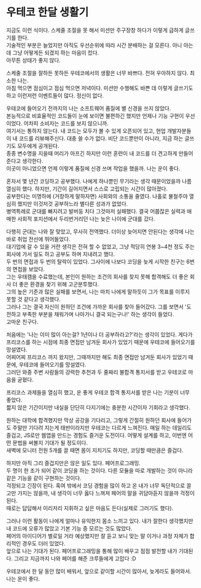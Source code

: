 # 우테코 한달 생활기

지금도 이런 식이다. 스케줄 조절을 못 해서 미션만 주구장창 하다가 이렇게 급하게 글쓰기를 한다.  
기술적인 부분은 늘었지만 아직도 우선순위에 따라 시간 분배하는 걸 모른다. 아니 아는데 그냥 어떻게든 되겠지 하는 마음이 컸다.  
아무튼 상태가 좋지 않다.  

스케줄 조절을 잘하든 못하든 우테코에서의 생활은 너무 바쁘다. 전혀 우아하지 않다. 최소한 나는.  
아침 먹으면 점심이고 점심 먹으면 저녁이다. 미션만 수행해도 바쁜 데 이렇게 글쓰기도 하고 이런저런 이벤트들이 많다. 정신이 없다.  

우테코에 들어오기 전까지의 나는 소프트웨어 품질에 별 신경을 쓰지 않았다.  
본능적으로 비효율적인 코드들이 눈에 보이면 불편하긴 했지만 언제나 기능 구현이 우선이었다. 어차피 소비자는 코드를 보지 않으니까.  
여기서는 통하지 않는다. 내 코드는 모두가 볼 수 있게 오픈되어 있고, 현업 개발자분들이 내 코드를 리뷰해주신다. 대충 쓸 수가 없다. 비단 코드뿐만이 아니라, 지금 하는 글쓰기도 모두에게 공개된다.  
종종 변수명을 지을때 머리가 아프긴 하지만 이런 훈련이 내 코드를 더 견고하게 만들어 준다고 생각한다.  
이곳이 아니었으면 언제 이렇게 품질에 신경 쓰며 작업을 했을까. 나는 운이 좋다.  

혼자서 몇 년간 코딩하고 공부했다. 나에게 하나뿐인 무기라는 생각 때문이었을까 나름 열심히 했다. 하지만, 기간이 길어지면서 스스로 고립되는 시간이 많아졌다.  
공부한다는 미명하에 (거창하게 말하자면) 사회와의 소통을 줄였다. 나홀로 불철주야 열심히 했지만 이것저것 공부하느라 별다른 성과가 없었다.  
병역특례로 군대를 빠지려고 발버둥 치다 그것마저 실패했다. 결국 어쭙잖은 실력과 애매한 사회적 포지션에서 두리번거리던 나는 늦은 나이에 군대를 갔다.  

다행히 군대는 나와 잘 맞았고, 무사히 전역했다. 더이상 늦어지면 안된다는 생각에 나는 바로 취업 전선에 뛰어들었다.  
대기업에 갈 수 있을 거란 생각은 전혀 할 수 없었고, 그냥 적당히 연봉 3~4천 정도 주는 회사에 가서 일도 하고 공부도 하며 지내려고 했다.  
두 번의 면접과 두 번의 탈락이 있었다. 그사이에 나보다 코딩을 늦게 시작한 친구는 6번의 면접을 보았다.  
그는 우태캠을 수료했는데, 본인이 원하는 조건의 회사를 찾지 못해 합격해도 더 좋은 회사 더 좋은 환경을 찾기 위해 고군분투했다.  
그의 높은 기준과 많은 실패를 보면서, 나는 마치 나에게 말하듯이 그가 목표를 이루지 못할 것 같다고 생각했다.  
그러나 그는 결국 자신이 원하던 조건에 가까운 회사를 찾아 들어갔다. 그를 보면서 '도전하고 부족한 부분을 채워가며 나아가니 결국 되는구나!' 하는 생각이 들었다.   
고마운 친구다.  

처음에는 '나는 이미 많이 아는걸? 1년이나 더 공부하라고?'라는 생각이 있었다. 게다가 프리코스를 하는 시점에 최종 면접만 남겨둔 회사가 있었기 때문에 우테코에 들어오기를 망설였다.  
어찌어찌 프리코스 까지 왔지만, 그때까지만 해도 최종 면접만 남겨둔 회사가 있었기 때문에, 우테코에 들어오기를 망설였다.  
그러던 와중 주변 사람들의 강력한 추천과 두 줄짜리 불합격 통지서를 받고 우테코로 마음을 굳혔다.  

프리코스 과제들을 열심히 했고, 운 좋게 우테코 합격 통지서를 받은 나는 기분이 너무 좋았다.  
짧지 않은 기간이지만 내실을 단단히 다지기에는 충분한 시간이자 기회라고 생각했다.  

원하는 대학에 합격했지만 막상 공강을 기다리고, 그렇게 간절히 원하던 회사에 들어가도 주말만 기다려 지는게 태반이라지만 우테코는 다르게 느껴진다.
매일 하는 데일리도 즐겁고, JS로만 웹앱을 만드는 경험도 즐거운 도전이다. 어떻게 설계를 하고, 이번엔 어떤 문법을 써볼지 기대가 될 정도이다.  
새벽에 모니터 전원 5개를 끌 때면 몸이 지치기도 하지만, 코딩할 때만큼은 즐겁다.  

하지만 아직 그리 즐겁지만은 않은 일도 있다. 페어프로그래밍.  
두 명이 한 조가 되어 같이 코딩을 하는 것이다. 다른 모듈을 따로 개발하는 것이 아니라 같은 기능을 같이 구현하는 것이다.  
걱정되고 긴장이 된다. 혹여 밖에서 코딩 경험을 많이 하고 온 내가 너무 독단적으로 끌고만 가지는 않을까, 내 생각이 너무 옳다 느껴져 페어의 말을 귀담아듣지 않을까 걱정이 된다.  
때로는 답답해서 이리저리 지휘하고 싶은 마음도 든다(실제로 그러기도 했다).  

그러나 이런 활동이 나에게 얼마나 유익한지 몸소 느끼고 있다. 내가 잘한다 생각했지만 내 코드에 오류가 많았고 기본 기능 중 모르는 것도 많았다.  
페어의 아이디어가 별로일 거라 예상했지만 잘 듣고 보니 맞는 말 이거나 과정 자체가 합리적인 경우도 더러 있었다.  
앞으로 나는 기대가 된다. 페어프로그래밍을 통해 많이 배우고 점점 발전할 내가 기대된다. 그리고 지금까지 나와 페어를 해준 크루들에게 고맙다 :D  

우테코에서 한 달 동안 많이 배워서, 앞으로 같이할 시간이 많아서, 늦게라도 들어와서. 나는 운이 좋다.  
